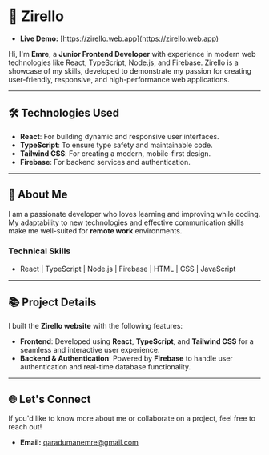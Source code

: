 # 🚀 Zirello
- **Live Demo:** [https://zirello.web.app](https://zirello.web.app)


Hi, I'm **Emre**, a **Junior Frontend Developer** with experience in modern web technologies like React, TypeScript, Node.js, and Firebase. Zirello is a showcase of my skills, developed to demonstrate my passion for creating user-friendly, responsive, and high-performance web applications.

---

## 🛠️ Technologies Used

- **React**: For building dynamic and responsive user interfaces.
- **TypeScript**: To ensure type safety and maintainable code.
- **Tailwind CSS**: For creating a modern, mobile-first design.
- **Firebase**: For backend services and authentication.

---

## 🌟 About Me

I am a passionate developer who loves learning and improving while coding. My adaptability to new technologies and effective communication skills make me well-suited for **remote work** environments. 

### **Technical Skills**
- React | TypeScript | Node.js | Firebase | HTML | CSS | JavaScript

---

## 📚 Project Details

I built the **Zirello website** with the following features:
- **Frontend**: Developed using **React**, **TypeScript**, and **Tailwind CSS** for a seamless and interactive user experience.
- **Backend & Authentication**: Powered by **Firebase** to handle user authentication and real-time database functionality.

---

## 🌐 Let's Connect

If you'd like to know more about me or collaborate on a project, feel free to reach out!

- **Email:** [qaradumanemre@gmail.com](#)
